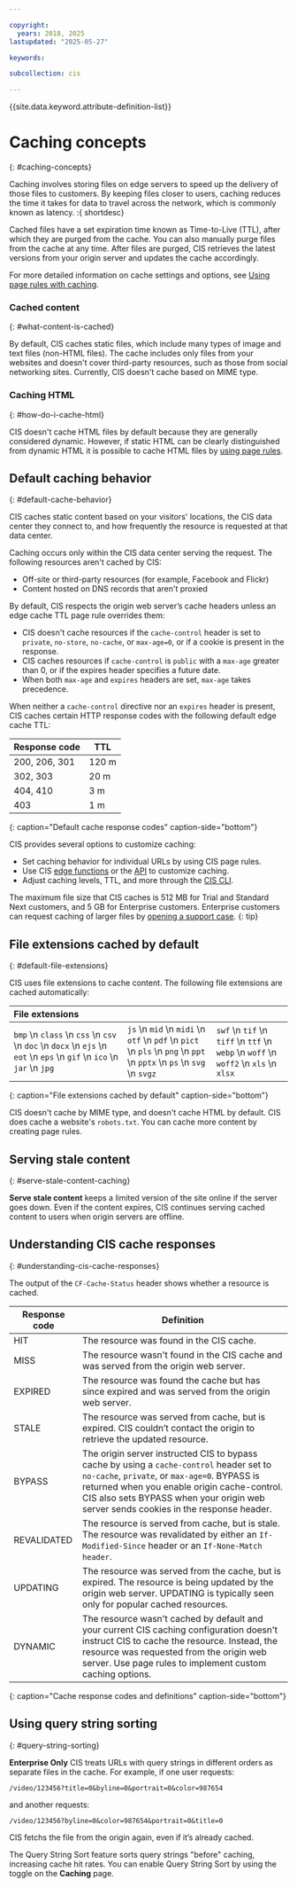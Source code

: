 ```yaml
---

copyright:
  years: 2018, 2025
lastupdated: "2025-05-27"

keywords:

subcollection: cis

---
```


{{site.data.keyword.attribute-definition-list}}

# Caching concepts
{: #caching-concepts}

Caching involves storing files on edge servers to speed up the delivery of those files to customers. By keeping files closer to users, caching reduces the time it takes for data to travel across the network, which is commonly known as latency.
:{ shortdesc}

Cached files have a set expiration time known as Time-to-Live (TTL), after which they are purged from the cache. You can also manually purge files from the cache at any time. After files are purged, CIS retrieves the latest versions from your origin server and updates the cache accordingly.

For more detailed information on cache settings and options, see [Using page rules with caching](/docs/cis?topic=cis-use-page-rules-with-caching).

### Cached content
{: #what-content-is-cached}

By default, CIS caches static files, which include many types of image and text files (non-HTML files). The cache includes only files from your websites and doesn't cover third-party resources, such as those from social networking sites. Currently, CIS doesn't cache based on MIME type.

### Caching HTML
{: #how-do-i-cache-html}

CIS doesn't cache HTML files by default because they are generally considered dynamic. However, if static HTML can be clearly distinguished from dynamic HTML it is possible to cache HTML files by [using page rules](/docs/cis?topic=cis-use-page-rules).

## Default caching behavior
{: #default-cache-behavior}

CIS caches static content based on your visitors' locations, the CIS data center they connect to, and how frequently the resource is requested at that data center.

Caching occurs only within the CIS data center serving the request. The following resources aren't cached by CIS:

- Off-site or third-party resources (for example, Facebook and Flickr)
- Content hosted on DNS records that aren't proxied

By default, CIS respects the origin web server’s cache headers unless an edge cache TTL page rule overrides them:

- CIS doesn't cache resources if the `cache-control` header is set to `private`, `no-store`, `no-cache`, or `max-age=0`, or if a cookie is present in the response.
- CIS caches resources if `cache-control` is `public` with a `max-age` greater than 0, or if the expires header specifies a future date.
- When both `max-age` and `expires` headers are set, `max-age` takes precedence.

When neither a `cache-control` directive nor an `expires` header is present, CIS caches certain HTTP response codes with the following default edge cache TTL:

|Response code|TTL  |
|-------------|-------------|
|200, 206, 301|120 m|
|302, 303     |20 m |
|404, 410     |3 m  |
|403          |1 m  |
{: caption="Default cache response codes" caption-side="bottom"}

CIS provides several options to customize caching:

- Set caching behavior for individual URLs by using CIS page rules.
- Use CIS [edge functions](/docs/cis?topic=cis-edge-functions-use-cases#caching-using-fetch) or the [API](/docs/cis?topic=cis-edge-functions-use-cases#cache-api) to customize caching.
- Adjust caching levels, TTL, and more through the [CIS CLI](/docs/cis?topic=cis-cis-cli#cache).

The maximum file size that CIS caches is 512 MB for Trial and Standard Next customers, and 5 GB for Enterprise customers. Enterprise customers can request caching of larger files by [opening a support case](/docs/account?topic=account-open-case&interface=ui). 
{: tip}

## File extensions cached by default
{: #default-file-extensions}

CIS uses file extensions to cache content. The following file extensions are cached automatically:

| File extensions |   |  |
|:------------| :-----------|:----------|
| `bmp` \n `class` \n `css` \n `csv` \n `doc` \n `docx` \n `ejs` \n `eot` \n `eps` \n `gif` \n `ico` \n `jar` \n `jpg` | `js` \n `mid` \n `midi` \n `otf` \n `pdf` \n `pict` \n `pls` \n `png` \n `ppt` \n `pptx` \n `ps` \n `svg` \n `svgz` | `swf` \n `tif` \n `tiff` \n `ttf` \n `webp` \n `woff` \n `woff2` \n `xls` \n `xlsx` |
{: caption="File extensions cached by default" caption-side="bottom"}

CIS doesn't cache by MIME type, and doesn't cache HTML by default. CIS does cache a website's `robots.txt`. You can cache more content by creating page rules.

## Serving stale content
{: #serve-stale-content-caching}

**Serve stale content** keeps a limited version of the site online if the server goes down. Even if the content expires, CIS continues serving cached content to users when origin servers are offline.

## Understanding CIS cache responses
{: #understanding-cis-cache-responses}

The output of the `CF-Cache-Status` header shows whether a resource is cached.

| Response code | Definition |
|---------------|------------|
|HIT|The resource was found in the CIS cache.|
|MISS|The resource wasn't found in the CIS cache and was served from the origin web server.|
|EXPIRED|The resource was found the cache but has since expired and was served from the origin web server.
|STALE|The resource was served from cache, but is expired. CIS couldn’t contact the origin to retrieve the updated resource.|
|BYPASS|The origin server instructed CIS to bypass cache by using a `cache-control` header set to `no-cache`, `private`, or `max-age=0`. BYPASS is returned when you enable origin cache-control. CIS also sets BYPASS when your origin web server sends cookies in the response header.|
|REVALIDATED|The resource is served from cache, but is stale. The resource was revalidated by either an `If-Modified-Since` header or an `If-None-Match header`.|
|UPDATING|The resource was served from the cache, but is expired. The resource is being updated by the origin web server. UPDATING is typically seen only for popular cached resources.|
|DYNAMIC|The resource wasn't cached by default and your current CIS caching configuration doesn't instruct CIS to cache the resource. Instead, the resource was requested from the origin web server. Use page rules to implement custom caching options.|
{: caption="Cache response codes and definitions" caption-side="bottom"}

## Using query string sorting
{: #query-string-sorting}

**Enterprise Only** CIS treats URLs with query strings in different orders as separate files in the cache. For example, if one user requests:

`/video/123456?title=0&byline=0&portrait=0&color=987654`

and another requests:

`/video/123456?byline=0&color=987654&portrait=0&title=0`

CIS fetchs the file from the origin again, even if it’s already cached.

The Query String Sort feature sorts query strings "before" caching, increasing cache hit rates. You can enable Query String Sort by using the toggle on the **Caching** page.
